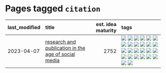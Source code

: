 # Pages tagged `citation`

|last_modified|title|est. idea maturity|tags
|:---|:---|---:|:---|
|2023-04-07|[research and publication in the age of social media](../research-and-social.md)|2752|[![](https://img.shields.io/badge/tag-arxiv-ff6770)](../tags/arxiv.md) [![](https://img.shields.io/badge/tag-citation-4aea2)](../tags/citation.md) [![](https://img.shields.io/badge/tag-corrections-a4124b)](../tags/corrections.md) [![](https://img.shields.io/badge/tag-credit-834fc2)](../tags/credit.md) [![](https://img.shields.io/badge/tag-curation-96f021)](../tags/curation.md) [![](https://img.shields.io/badge/tag-discoverability-2b1421)](../tags/discoverability.md) [![](https://img.shields.io/badge/tag-discussion-734214)](../tags/discussion.md) [![](https://img.shields.io/badge/tag-feed-997e5)](../tags/feed.md) [![](https://img.shields.io/badge/tag-git-a9524c)](../tags/git.md) [![](https://img.shields.io/badge/tag-github-ebbec3)](../tags/github.md) [![](https://img.shields.io/badge/tag-historyofscience-112e27)](../tags/historyofscience.md) [![](https://img.shields.io/badge/tag-mastodon-da6994)](../tags/mastodon.md) [![](https://img.shields.io/badge/tag-openreview-d5f6c6)](../tags/openreview.md) [![](https://img.shields.io/badge/tag-paperswithcode-77a0)](../tags/paperswithcode.md) [![](https://img.shields.io/badge/tag-platform-5d9a82)](../tags/platform.md) [![](https://img.shields.io/badge/tag-publication-da139a)](../tags/publication.md) [![](https://img.shields.io/badge/tag-reproducibility-aa21fc)](../tags/reproducibility.md) [![](https://img.shields.io/badge/tag-research-869bd0)](../tags/research.md) [![](https://img.shields.io/badge/tag-retractions-c4c41f)](../tags/retractions.md) [![](https://img.shields.io/badge/tag-search-53417a)](../tags/search.md) [![](https://img.shields.io/badge/tag-socialmedia-92ab1c)](../tags/socialmedia.md) [![](https://img.shields.io/badge/tag-stackoverflow-12f6d5)](../tags/stackoverflow.md) [![](https://img.shields.io/badge/tag-subscription-48fb29)](../tags/subscription.md) [![](https://img.shields.io/badge/tag-transparency-32c994)](../tags/transparency.md) [![](https://img.shields.io/badge/tag-twitter-4db4d2)](../tags/twitter.md) [![](https://img.shields.io/badge/tag-validation-12eec5)](../tags/validation.md)|